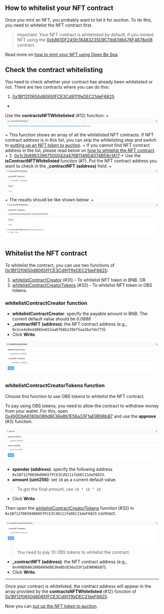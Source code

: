 ## How to whitelist your NFT contract

Once you mint an NFT, you probably want to list it for auction. To do this, you need to whitelist the NFT contract first.

> Important: Your NFT contract is whitelisted by default, if you minted NFT using the [0xb861DF245fc18483235D9C11b87d8A76F4678e08](https://bscscan.com/address/0xb861DF245fc18483235D9C11b87d8A76F4678e08#writeContract) contract.

Read more on [how to mint your NFT using Open Be Sea](./../openBiSea-how-to-mint-nft.md).

## Check the contract whitelisting

You need to check whether your contract has already been whitelisted or not. There are two contracts where you can do this:

1. [0x1Bf12f0650d8065fFCE3Cd9111feDEC21deF6825](https://bscscan.com/address/0x1Bf12f0650d8065fFCE3Cd9111feDEC21deF6825#readContract)
+
Use the **contractsNFTWhitelisted** (#12) function:
+
![contracts-nft-whitelisted](./../media-assets/contracts-nft-whitelisted.png)
+
This function shows an array of all the whitelisted NFT contracts. If NFT contract address is in this list, you can skip the whitelisting step and switch to [putting up an NFT token to auction](./openBeSea-NFT-how-to-create-auction.md). 
+
If you cannot find NFT contract address in the list, please read below on [how to whitelist the NFT contract](#whitelist-the-nft-contract).
+
2. [0x1c2b69833967500042d476B1149D4074B59c1A17](https://bscscan.com/address/0x1c2b69833967500042d476B1149D4074B59c1A17#readContract)
+
Use the **isContractNFTWhitelisted** function (#7). Put the NFT contract address you want to check in the **_contractNFT (address)** field.
+
![is-whitelisted](./../media-assets/is-whitelisted.png)
+
The results should be like shown below:
+
![is-whitelisted-example](./../media-assets/is-whitelisted-example.png)

## Whitelist the NFT contract

To whitelist the contract, you can use two functions of [0x1Bf12f0650d8065fFCE3Cd9111feDEC21deF6825](https://bscscan.com/address/0x1Bf12f0650d8065fFCE3Cd9111feDEC21deF6825#writeContract): 

1. [whitelistContractCreator](#whitelistcontractcreator-function) (#31) - To whitelist NFT token in BNB.
OR
2. [whitelistContractCreatorTokens](#whitelistContractcreatortokens-function) (#32) - To whitelist NFT token in OBS tokens.

### whitelistContractCreator function

* **whitelistContractCreator**: specify the payable amount in BNB. The current default value should be *0.0888*
* **_contractNFT (address)**: the NFT contract address (e.g., `0x3ce4e8edd002e653aa07b0b239bf5aa3bafde775`)
* Click **Write**. 

![whitelist-contract-creator](./../media-assets/whitelist-contract-creator.png)

### whitelistContractCreatorTokens function

Choose this function to use OBS tokens to whitelist the NFT contract.

To pay using OBS tokens, you need to allow the contract to withdraw money from your wallet. For this, open [0x490DbA6180b089d8E36eBb1E56a33F1aE9B96b87](https://bscscan.com/address/0x490DbA6180b089d8E36eBb1E56a33F1aE9B96b87#writeContract) and use the **approve** (#3) function.

![approve](./../media-assets/approve.png)

* **spender (address)**: specify the following address `0x1Bf12f0650d8065fFCE3Cd9111feDEC21deF6825`.
* **amount (uint256)**: set `10` as a current default value.
>To get the final amount, use `10 * 10 ^ 18`
* Click **Write**. 

Then open the [whitelistContractCreatorTokens](https://bscscan.com/address/0x1Bf12f0650d8065fFCE3Cd9111feDEC21deF6825#writeContract) function (#32) in `0x1Bf12f0650d8065fFCE3Cd9111feDEC21deF6825` contract.

![whitelist-contract-creator-tokens](./../media-assets/whitelist-contract-creator-tokens.png)

> You need to pay 10 OBS tokens to whitelist the contract.

* **_contractNFT (address)**: the NFT contract address (e.g., `0x490DbA6180b089d8E36eBb1E56a33F1aE9B96b87`).
* Click **Write**.

---- 

Once your contract is whitelisted, the contract address will appear in the array provided by the **contractsNFTWhitelisted** (#12) function of [0x1Bf12f0650d8065fFCE3Cd9111feDEC21deF6825](https://bscscan.com/address/0x1Bf12f0650d8065fFCE3Cd9111feDEC21deF6825#readContract). 

Now you can [put up the NFT token to auction](./openBeSea-NFT-how-to-create-auction.md).